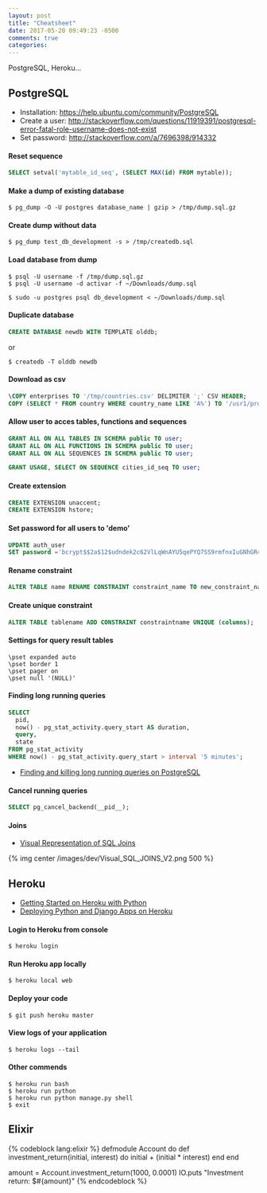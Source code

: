 ```yaml
---
layout: post
title: "Cheatsheet"
date: 2017-05-20 09:49:23 -0500
comments: true
categories: 
---
```


PostgreSQL, Heroku...

<!-- more -->

## PostgreSQL

* Installation: https://help.ubuntu.com/community/PostgreSQL
* Create a user: http://stackoverflow.com/questions/11919391/postgresql-error-fatal-role-username-does-not-exist
* Set password: http://stackoverflow.com/a/7696398/914332

#### Reset sequence

```sql
SELECT setval('mytable_id_seq', (SELECT MAX(id) FROM mytable));
```

#### Make a dump of existing database

```
$ pg_dump -O -U postgres database_name | gzip > /tmp/dump.sql.gz
```

#### Create dump without data

```
$ pg_dump test_db_development -s > /tmp/createdb.sql
```


#### Load database from dump

```
$ psql -U username -f /tmp/dump.sql.gz
$ psql -U username -d activar -f ~/Downloads/dump.sql

$ sudo -u postgres psql db_development < ~/Downloads/dump.sql
```

#### Duplicate database

```sql
CREATE DATABASE newdb WITH TEMPLATE olddb;
```

or

```
$ createdb -T olddb newdb
```

#### Download as csv

```sql
\COPY enterprises TO '/tmp/countries.csv' DELIMITER ';' CSV HEADER;
COPY (SELECT * FROM country WHERE country_name LIKE 'A%') TO '/usr1/proj/bray/sql/a_list_countries.copy';
```

#### Allow user to acces tables, functions and sequences

```sql
GRANT ALL ON ALL TABLES IN SCHEMA public TO user;
GRANT ALL ON ALL FUNCTIONS IN SCHEMA public TO user;
GRANT ALL ON ALL SEQUENCES IN SCHEMA public TO user;

GRANT USAGE, SELECT ON SEQUENCE cities_id_seq TO user;
```

#### Create extension

```sql
CREATE EXTENSION unaccent;
CREATE EXTENSION hstore;
```

#### Set password for all users to 'demo'

```sql
UPDATE auth_user 
SET password ='bcrypt$$2a$12$udndek2c62VlLqWnAYU5qePYQ7SS9rmfnxIuGNhGR4EMfFadQsMuG';
```

#### Rename constraint 

```sql
ALTER TABLE name RENAME CONSTRAINT constraint_name TO new_constraint_name;
```

#### Create unique constraint

```sql
ALTER TABLE tablename ADD CONSTRAINT constraintname UNIQUE (columns);
```

#### Settings for query result tables

```
\pset expanded auto
\pset border 1
\pset pager on
\pset null '(NULL)'
```

#### Finding long running queries

```sql
SELECT
  pid,
  now() - pg_stat_activity.query_start AS duration,
  query,
  state
FROM pg_stat_activity
WHERE now() - pg_stat_activity.query_start > interval '5 minutes';
```

* [Finding and killing long running queries on PostgreSQL](https://medium.com/little-programming-joys/finding-and-killing-long-running-queries-on-postgres-7c4f0449e86d)

#### Cancel running queries 

```sql
SELECT pg_cancel_backend(__pid__);
```

#### Joins 

* [Visual Representation of SQL Joins](https://www.codeproject.com/Articles/33052/Visual-Representation-of-SQL-Joins)

{% img center /images/dev/Visual_SQL_JOINS_V2.png 500 %}

## Heroku

* [Getting Started on Heroku with Python](https://devcenter.heroku.com/articles/getting-started-with-python)
* [Deploying Python and Django Apps on Heroku](https://devcenter.heroku.com/articles/deploying-python)

#### Login to Heroku from console

```
$ heroku login
```

#### Run Heroku app locally

```
$ heroku local web
```

#### Deploy your code

```
$ git push heroku master
```

#### View logs of your application

```
$ heroku logs --tail
```

#### Other commends

```
$ heroku run bash
$ heroku run python
$ heroku run python manage.py shell
$ exit
```

## Elixir

{% codeblock lang:elixir %}
defmodule Account do
  def investment_return(initial, interest) do
    initial + (initial * interest)
  end
end

amount = Account.investment_return(1000, 0.0001)
IO.puts "Investment return: $#{amount}"
{% endcodeblock %}